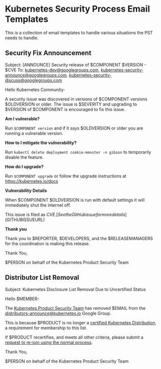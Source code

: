 # Kubernetes Security Process Email Templates

This is a collection of email templates to handle various situations the PST needs to handle.

## Security Fix Announcement

Subject: [ANNOUNCE] Security release of $COMPONENT $VERSION - $CVE
To: kubernetes-dev@googlegroups.com, kubernetes-security-announce@googlegroups.com, kubernetes-security-discuss@googlegroups.com

Hello Kubernetes Community-

A security issue was discovered in versions of $COMPONENT versions $OLDVERSION or older. The issue is $SEVERITY and upgrading to $VERSION of $COMPONENT is encouraged to fix this issue.

**Am I vulnerable?**

Run `$COMPONENT version` and if it says $OLDVERSION or older you are running a vulnerable version.

**How to I mitigate the vulnerability?**

<!--
[This is an optional section. Remove if there are no mitigations.]
-->

Run `kubectl delete deployment cookie-monster -n gibson` to temporarily disable the feature.

**How do I upgrade?**

Run `$COMPONENT upgrade` or follow the upgrade instructions at https://kubernetes.io/docs

**Vulnerability Details**

When $COMPONENT $OLDVERSION is run with default settings it will immediately shut the internet off.

This issue is filed as $CVE. [See the GitHub issue for more details]($GITHUBISSUEURL)

**Thank you**

Thank you to $REPORTER, $DEVELOPERS, and the $RELEASEMANAGERS for the coordination is making this release.

Thank You,

$PERSON on behalf of the Kubernetes Product Security Team


## Distributor List Removal

Subject: Kubernetes Disclosure List Removal Due to Uncertified Status

Hello $MEMBER-

The [Kubernetes Product Security Team][pst] has removed $EMAIL from the distributors-announce@kubernetes.io Google Group.

This is because $PRODUCT is no longer a [certified Kubernetes Distribution][conformance], a requirement for membership to this list.

If $PRODUCT recertifies, and meets all other criteria, please submit a [request to re-join using the normal process][join-process].

Thank You,

$PERSON on behalf of the Kubernetes Product Security Team

[pst]: https://github.com/kubernetes/sig-release/blob/master/security-release-process-documentation/security-release-process.md#product-security-team-pst
[conformance]: https://www.cncf.io/certification/software-conformance/
[criteria]: https://github.com/kubernetes/sig-release/blob/master/security-release-process-documentation/security-release-process.md#membership-criteria
[join-process]: https://github.com/kubernetes/sig-release/blob/master/security-release-process-documentation/security-release-process.md#private-distributors-list
